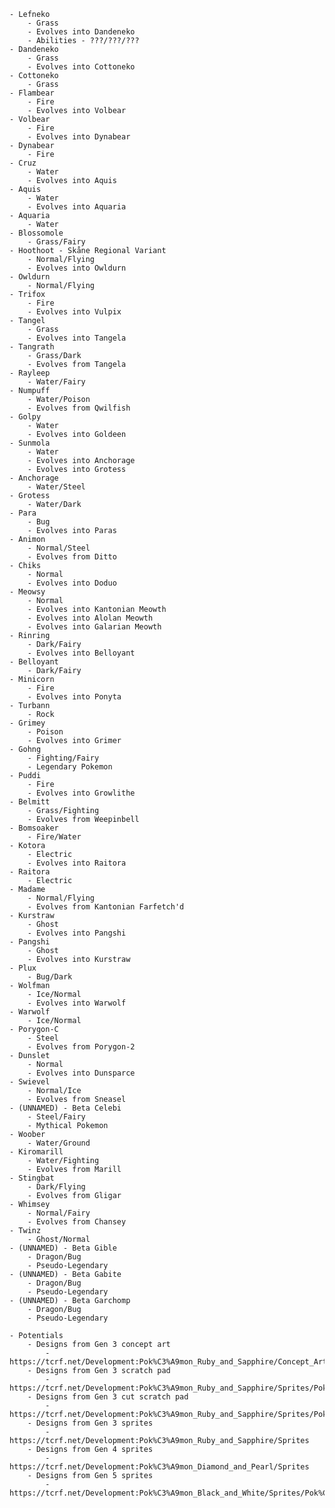     - Lefneko
        - Grass
        - Evolves into Dandeneko
        - Abilities - ???/???/???
    - Dandeneko
        - Grass
        - Evolves into Cottoneko
    - Cottoneko
        - Grass
    - Flambear
        - Fire
        - Evolves into Volbear
    - Volbear
        - Fire
        - Evolves into Dynabear
    - Dynabear
        - Fire
    - Cruz
        - Water
        - Evolves into Aquis
    - Aquis
        - Water
        - Evolves into Aquaria
    - Aquaria
        - Water
    - Blossomole
        - Grass/Fairy
    - Hoothoot - Skåne Regional Variant
        - Normal/Flying
        - Evolves into Owldurn
    - Owldurn
        - Normal/Flying
    - Trifox
        - Fire
        - Evolves into Vulpix
    - Tangel
        - Grass
        - Evolves into Tangela
    - Tangrath
        - Grass/Dark
        - Evolves from Tangela
    - Rayleep
        - Water/Fairy
    - Numpuff
        - Water/Poison
        - Evolves from Qwilfish
    - Golpy
        - Water
        - Evolves into Goldeen
    - Sunmola
        - Water
        - Evolves into Anchorage
        - Evolves into Grotess
    - Anchorage
        - Water/Steel
    - Grotess
        - Water/Dark
    - Para
        - Bug
        - Evolves into Paras
    - Animon
        - Normal/Steel
        - Evolves from Ditto
    - Chiks
        - Normal
        - Evolves into Doduo
    - Meowsy
        - Normal
        - Evolves into Kantonian Meowth
        - Evolves into Alolan Meowth
        - Evolves into Galarian Meowth
    - Rinring
        - Dark/Fairy
        - Evolves into Belloyant
    - Belloyant
        - Dark/Fairy
    - Minicorn
        - Fire
        - Evolves into Ponyta
    - Turbann
        - Rock
    - Grimey
        - Poison
        - Evolves into Grimer
    - Gohng
        - Fighting/Fairy
        - Legendary Pokemon
    - Puddi
        - Fire
        - Evolves into Growlithe
    - Belmitt
        - Grass/Fighting
        - Evolves from Weepinbell
    - Bomsoaker
        - Fire/Water
    - Kotora
        - Electric
        - Evolves into Raitora
    - Raitora
        - Electric
    - Madame
        - Normal/Flying
        - Evolves from Kantonian Farfetch'd
    - Kurstraw
        - Ghost
        - Evolves into Pangshi
    - Pangshi
        - Ghost
        - Evolves into Kurstraw
    - Plux
        - Bug/Dark
    - Wolfman
        - Ice/Normal
        - Evolves into Warwolf
    - Warwolf
        - Ice/Normal
    - Porygon-C
        - Steel
        - Evolves from Porygon-2
    - Dunslet
        - Normal
        - Evolves into Dunsparce
    - Swievel
        - Normal/Ice
        - Evolves from Sneasel
    - (UNNAMED) - Beta Celebi
        - Steel/Fairy
        - Mythical Pokemon
    - Woober
        - Water/Ground
    - Kiromarill
        - Water/Fighting
        - Evolves from Marill
    - Stingbat
        - Dark/Flying
        - Evolves from Gligar
    - Whimsey
        - Normal/Fairy
        - Evolves from Chansey
    - Twinz
        - Ghost/Normal
    - (UNNAMED) - Beta Gible
        - Dragon/Bug
        - Pseudo-Legendary
    - (UNNAMED) - Beta Gabite
        - Dragon/Bug
        - Pseudo-Legendary
    - (UNNAMED) - Beta Garchomp
        - Dragon/Bug
        - Pseudo-Legendary
    
    - Potentials
        - Designs from Gen 3 concept art
            - https://tcrf.net/Development:Pok%C3%A9mon_Ruby_and_Sapphire/Concept_Art
        - Designs from Gen 3 scratch pad
            - https://tcrf.net/Development:Pok%C3%A9mon_Ruby_and_Sapphire/Sprites/Pok%C3%A9mon_Scratchpads#Generation_3
        - Designs from Gen 3 cut scratch pad
            - https://tcrf.net/Development:Pok%C3%A9mon_Ruby_and_Sapphire/Sprites/Pok%C3%A9mon_Scratchpads#Generation_3_.28Cut.29
        - Designs from Gen 3 sprites
            - https://tcrf.net/Development:Pok%C3%A9mon_Ruby_and_Sapphire/Sprites
        - Designs from Gen 4 sprites
            - https://tcrf.net/Development:Pok%C3%A9mon_Diamond_and_Pearl/Sprites
        - Designs from Gen 5 sprites
            - https://tcrf.net/Development:Pok%C3%A9mon_Black_and_White/Sprites/Pok%C3%A9mon_Sprites
        
